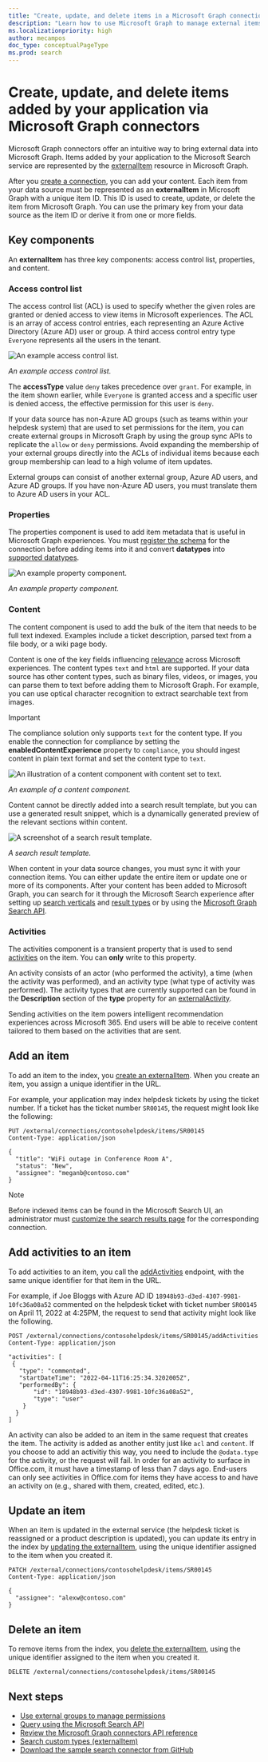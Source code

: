 ```yaml
---
title: "Create, update, and delete items in a Microsoft Graph connection"
description: "Learn how to use Microsoft Graph to manage external items added by your application to the Microsoft Search service."
ms.localizationpriority: high
author: mecampos
doc_type: conceptualPageType
ms.prod: search
---
```

<!---<author of this doc: rsamai>--->

# Create, update, and delete items added by your application via Microsoft Graph connectors

Microsoft Graph connectors offer an intuitive way to bring external data into Microsoft Graph. Items added by your application to the Microsoft Search service are represented by the [externalItem](/graph/api/resources/externalconnectors-externalitem) resource in Microsoft Graph.

After you [create a connection](/graph/api/externalconnectors-external-post-connections), you can add your content. Each item from your data source must be represented as an **externalItem** in Microsoft Graph with a unique item ID. This ID is used to create, update, or delete the item from Microsoft Graph. You can use the primary key from your data source as the item ID or derive it from one or more fields. 

## Key components

An **externalItem** has three key components: access control list, properties, and content.

### Access control list

The access control list (ACL) is used to specify whether the given roles are granted or denied access to view items in Microsoft experiences. The ACL is an array of access control entries, each representing an Azure Active Directory (Azure AD) user or group. A third access control entry type `Everyone` represents all the users in the tenant.

![An example access control list.](./images/connectors-images/connecting-external-content-manage-items-acl.png)

*An example access control list.*

The **accessType** value `deny` takes precedence over `grant`. For example, in the item shown earlier, while `Everyone` is granted access and a specific user is denied access, the effective permission for this user is `deny`.

If your data source has non-Azure AD groups (such as teams within your helpdesk system) that are used to set permissions for the item, you can create external groups in Microsoft Graph by using the group sync APIs to replicate the `allow` or `deny` permissions. Avoid expanding the membership of your external groups directly into the ACLs of individual items because each group membership can lead to a high volume of item updates.

External groups can consist of another external group, Azure AD users, and Azure AD groups. If you have non-Azure AD users, you must translate them to Azure AD users in your ACL.

### Properties

The properties component is used to add item metadata that is useful in Microsoft Graph experiences. You must [register the schema](connecting-external-content-manage-schema.md) for the connection before adding items into it and convert **datatypes** into [supported datatypes](/graph/api/resources/externalconnectors-property).

![An example property component.](./images/connectors-images/connecting-external-content-manage-items-1.png)

*An example property component.*

### Content

The content component is used to add the bulk of the item that needs to be full text indexed. Examples include a ticket description, parsed text from a file body, or a wiki page body.

Content is one of the key fields influencing [relevance](connecting-external-content-manage-schema.md#relevance) across Microsoft experiences. The content types `text` and `html` are supported. If your data source has other content types, such as binary files, videos, or images, you can parse them to text before adding them to Microsoft Graph. For example, you can use optical character recognition to extract searchable text from images.

 > [!IMPORTANT]
> The compliance solution only supports `text` for the content type. If you enable the connection for compliance by setting the **enabledContentExperience** property to `compliance`, you should ingest content in plain text format and set the content type to `text`.

![An illustration of a content component with content set to text.](./images/connectors-images/connecting-external-content-manage-items-2.png)

*An example of a content component.*

Content cannot be directly added into a search result template, but you can use a generated result snippet, which is a dynamically generated preview of the relevant sections within content.

![A screenshot of a search result template.](./images/connectors-images/connecting-external-content-manage-items-3.svg)

*A search result template.*

When content in your data source changes, you must sync it with your connection items. You can either update the entire item or update one or more of its components. After your content has been added to Microsoft Graph, you can search for it through the Microsoft Search experience after setting up [search verticals](/en-us/microsoftsearch/manage-verticals) and [result types](/en-us/microsoftsearch/manage-result-types) or by using the [Microsoft Graph Search API](/graph/api/resources/search-api-overview).

### Activities

The activities component is a transient property that is used to send [activities](/graph/api/resources/externalconnectors-externalactivity) on the item. You can **only** write to this property. 

An activity consists of an actor (who performed the activity), a time (when the activity was performed), and an activity type (what type of activity was performed). The activity types that are currently supported can be found in the **Description** section of the **type** property for an [externalActivity](/graph/api/resources/externalconnectors-externalactivity). 

Sending activities on the item powers intelligent recommendation experiences across Microsoft 365. End users will be able to receive content tailored to them based on the activities that are sent. 

## Add an item

To add an item to the index, you [create an externalItem](/graph/api/externalconnectors-externalconnection-put-items). When you create an item, you assign a unique identifier in the URL.

For example, your application may index helpdesk tickets by using the ticket number. If a ticket has the ticket number `SR00145`, the request might look like the following:

```http
PUT /external/connections/contosohelpdesk/items/SR00145
Content-Type: application/json

{
  "title": "WiFi outage in Conference Room A",
  "status": "New",
  "assignee": "meganb@contoso.com"
}
```
> [!NOTE]
> Before indexed items can be found in the Microsoft Search UI, an administrator must [customize the search results page](/en-us/microsoftsearch/configure-connector#next-steps-customize-the-search-results-page) for the corresponding connection.


## Add activities to an item
To add activities to an item, you call the [addActivities](/graph/api/externalconnectors-externalitem-addactivities) endpoint, with the same unique identifier for that item in the URL.

For example, if Joe Bloggs with Azure AD ID `18948b93-d3ed-4307-9981-10fc36a08a52` commented on the helpdesk ticket with ticket number `SR00145` on April 11, 2022 at 4:25PM, the request to send that activity might look like the following.

```http
POST /external/connections/contosohelpdesk/items/SR00145/addActivities
Content-Type: application/json

"activities": [
 {
   "type": "commented",
   "startDateTime": "2022-04-11T16:25:34.3202005Z",
   "performedBy": {
       "id": "18948b93-d3ed-4307-9981-10fc36a08a52",
       "type": "user"
    }
  }
]
```
An activity can also be added to an item in the same request that creates the item. The activity is added as another entity just like `acl` and `content`. If you choose to add an activitiy this way, you need to include the `@odata.type` for the activity, or the request will fail. In order for an activity to surface in Office.com, it must have a timestamp of less than 7 days ago. End-users can only see activities in Office.com for items they have access to and have an activity on (e.g., shared with them, created, edited, etc.).

## Update an item

When an item is updated in the external service (the helpdesk ticket is reassigned or a product description is updated), you can update its entry in the index by [updating the externalItem](/graph/api/externalconnectors-externalitem-update), using the unique identifier assigned to the item when you created it.

```http
PATCH /external/connections/contosohelpdesk/items/SR00145
Content-Type: application/json

{
  "assignee": "alexw@contoso.com"
}
```

## Delete an item

To remove items from the index, you [delete the externalItem](/graph/api/externalconnectors-externalitem-delete), using the unique identifier assigned to the item when you created it.

```http
DELETE /external/connections/contosohelpdesk/items/SR00145
```

## Next steps

- [Use external groups to manage permissions](connecting-external-content-external-groups.md)
- [Query using the Microsoft Search API](search-concept-overview.md#why-use-the-microsoft-search-api)
- [Review the Microsoft Graph connectors API reference](/graph/api/resources/indexing-api-overview)
- [Search custom types (externalItem)](search-concept-custom-types.md)
- [Download the sample search connector from GitHub](https://github.com/microsoftgraph/msgraph-search-connector-sample)
